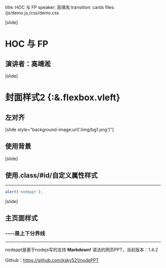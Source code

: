 title: HOC 与 FP
speaker: 高靖淞
transition: cards
files: /js/demo.js,/css/demo.css

[slide]

# HOC 与 FP
## 演讲者：高靖淞

[slide]

# 封面样式2 {:&.flexbox.vleft}
## 左对齐

[slide style="background-image:url('/img/bg1.png')"]

## 使用背景

[slide]
## 使用.class/#id/自定义属性样式
----

```javascript
alert('nodeppt');
```

[slide]

## 主页面样式
### ----是上下分界线
----

nodeppt是基于nodejs写的支持 **Markdown!** 语法的网页PPT，当前版本：1.4.2

Github：https://github.com/ksky521/nodePPT
